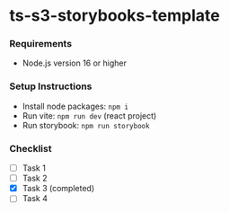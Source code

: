 # ts-s3-storybooks-template

### Requirements

- Node.js version 16 or higher

### Setup Instructions

- Install node packages: `npm i`
- Run vite: `npm run dev` (react project)
- Run storybook: `npm run storybook`

### Checklist

- [ ] Task 1
- [ ] Task 2
- [x] Task 3 (completed)
- [ ] Task 4
